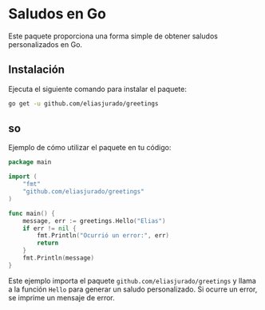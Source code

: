 # Saludos en Go

Este paquete proporciona una forma simple de obtener saludos personalizados en Go.

## Instalación

Ejecuta el siguiente comando para instalar el paquete:

```bash
go get -u github.com/eliasjurado/greetings
```

## so

Ejemplo de cómo utilizar el paquete en tu código:

```go
package main

import (
	"fmt"
	"github.com/eliasjurado/greetings"
)

func main() {
	message, err := greetings.Hello("Elias")
	if err != nil {
		fmt.Println("Ocurrió un error:", err)
		return
	}
	fmt.Println(message)
}
```

Este ejemplo importa el paquete `github.com/eliasjurado/greetings` y llama a la función `Hello` para generar un saludo personalizado. Si ocurre un error, se imprime un mensaje de error.
